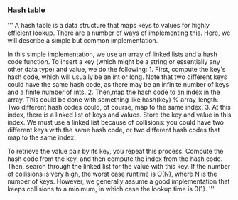 
### Hash table
'''
A hash table is a data structure that maps keys to values for highly efficient lookup. 
There are a number of ways of implementing this. 
Here, we will describe a simple but common implementation.

In this simple implementation, we use an array of linked lists and a hash code function. 
To insert a key (which might be a string or essentially any other data type) and value, we do the following:
    1. First, compute the key's hash code, which will usually be an int or long. 
       Note that two different keys could have the same hash code, as there may be an infinite number of keys and a finite number of ints.
    2. Then,map the hash code to an index in the array. This could be done with something like hash(key) % array_length. 
       Two different hash codes could, of course, map to the same index.
    3. At this index, there is a linked list of keys and values. Store the key and value in this index. 
       We must use a linked list because of collisions: you could have two different keys with the same hash code, or two different hash codes that map to the same index.

To retrieve the value pair by its key, you repeat this process. 
Compute the hash code from the key, and then compute the index from the hash code. 
Then, search through the linked list for the value with this key.
If the number of collisions is very high, the worst case runtime is O(N), where N is the number of keys. 
However, we generally assume a good implementation that keeps collisions to a minimum, in which case the lookup time is 0(1).
'''
